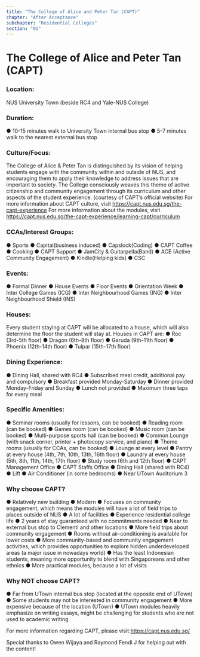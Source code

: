 ```yaml
---
title: "The College of Alice and Peter Tan (CAPT)"
chapter: "After Acceptance"
subchapter: "Residential Colleges"
section: "01"
---
```


# The College of Alice and Peter Tan (CAPT)

### Location:

NUS University Town (beside RC4 and Yale-NUS College)

### Duration:

● 10-15 minutes walk to University Town internal bus stop
● 5-7 minutes walk to the nearest external bus stop

### Culture/Focus:

The College of Alice & Peter Tan is distinguished by its vision of helping students engage with the community within and outside of NUS, and encouraging them to apply their knowledge to address issues that are important to society. The College consciously weaves this theme of active citizenship and community engagement through its curriculum and other aspects of the student experience. (courtesy of CAPT’s official website)
For more information about CAPT culture, visit https://capt.nus.edu.sg/the-capt-experience
For more information about the modules, visit https://capt.nus.edu.sg/the-capt-experience/learning-capt/curriculum

### CCAs/Interest Groups:

● Sports
● Capital(business induced)
● Capslock(Coding)
● CAPT Coffee
● Cooking
● CAPT Support
● JamCity & Guitarpella(Band)
● ACE (Active Community Engagement)
● Kindle(Helping kids)
● CSC

### Events:

● Formal Dinner
● House Events
● Floor Events
● Orientation Week
● Inter College Games (ICG)
● Inter Neighbourhood Games (ING)
● Inter Neighbourhood Shield (INS)

### Houses:

Every student staying at CAPT will be allocated to a house, which will also determine the floor the student will stay at. Houses in CAPT are:
● Roc (3rd-5th floor)
● Dragon (6th-8th floor)
● Garuda (9th-11th floor)
● Phoenix (12th-14th floor)
● Tulpar (15th-17th floor)

### Dining Experience:

● Dining Hall, shared with RC4
● Subscribed meal credit, additional pay and compulsory
● Breakfast provided Monday-Saturday
● Dinner provided Monday-Friday and Sunday
● Lunch not provided
● Maximum three taps for every meal

### Specific Amenities:

● Seminar rooms (usually for lessons, can be booked)
● Reading room (can be booked)
● Games room (can be booked)
● Music room (can be booked)
● Multi-purpose sports hall (can be booked)
● Common Lounge (with snack corner, printer + photocopy service, and piano)
● Theme rooms (usually for CCAs, can be booked)
● Lounge at every level
● Pantry at every house (4th, 7th, 10th, 13th, 16th floor)
● Laundry at every house (5th, 8th, 11th, 14th, 17th floor)
● Study room (6th and 12th floor)
● CAPT Management Office
● CAPT Staffs Office
● Dining Hall (shared with RC4)
● Lift
● Air Conditioner (in some bedrooms)
● Near UTown Auditorium 3

### Why choose CAPT?

● Relatively new building
● Modern
● Focuses on community engagement, which means the modules will have a lot of field trips to places outside of NUS
● A lot of facilities
● Experience residential college life
● 2 years of stay guaranteed with no commitments needed
● Near to external bus stop to Clementi and other locations
● More field trips about community engagement
● Rooms without air-conditioning is available for lower costs
● More community-based and community engagement activities, which provides opportunities to explore hidden underdeveloped areas (a major issue in nowadays world)
● Has the least Indonesian students, meaning more opportunity to blend with Singaporeans and other ethnics
● More practical modules, because a lot of visits

### Why NOT choose CAPT?

● Far from UTown internal bus stop (located at the opposite end of UTown)
● Some students may not be interested in community engagement
● More expensive because of the location (UTown)
● UTown modules heavily emphasize on writing essays, might be challenging for students who are not used to academic writing

For more information regarding CAPT, please visit:https://capt.nus.edu.sg/

Special thanks to Owen Wijaya and Raymond Fendi J for helping out with the content!
